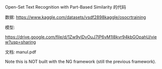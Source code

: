 

Open-Set Text Recognition with Part-Based Similarity 的代码

数据: https://www.kaggle.com/datasets/vsdf2898kaggle/osocrtraining

模型:

https://drive.google.com/file/d/1Zw9ylDvOuJ7IP6vM1l8kvr94kbGOpahU/view?usp=sharing

文档:
manul.pdf

Note this is NOT built with the NG framework (still the previous framework).
